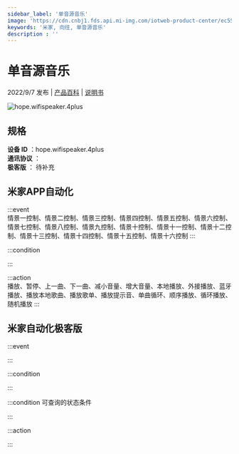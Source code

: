 ```yaml
---
sidebar_label: '单音源音乐'
image: 'https://cdn.cnbj1.fds.api.mi-img.com/iotweb-product-center/ec55ca7f764c628d130596218330bfe0_1652253472461.png?GalaxyAccessKeyId=AKVGLQWBOVIRQ3XLEW&Expires=9223372036854775807&Signature=+aZJNfhIDt5G1xhzDGApxlcQOSk='
keywords: '米家, 向往, 单音源音乐'
description : ''
---
```

# 单音源音乐

2022/9/7 发布 | [产品百科](https://home.mi.com/webapp/content/baike/product/index.html?model=hope.wifispeaker.4plus/) | [说明书](https://home.mi.com/views/introduction.html?model=hope.wifispeaker.4plus&region=cn)

![hope.wifispeaker.4plus](https://cdn.cnbj1.fds.api.mi-img.com/iotweb-product-center/ec55ca7f764c628d130596218330bfe0_1652253472461.png?GalaxyAccessKeyId=AKVGLQWBOVIRQ3XLEW&Expires=9223372036854775807&Signature=+aZJNfhIDt5G1xhzDGApxlcQOSk=)

## 规格  
> 
**设备 ID** ：hope.wifispeaker.4plus  
**通讯协议** ：  
**极客版**  ： 待补充 


## 米家APP自动化  

:::event  
情景一控制、情景二控制、情景三控制、情景四控制、情景五控制、情景六控制、情景七控制、情景八控制、情景九控制、情景十控制、情景十一控制、情景十二控制、情景十三控制、情景十四控制、情景十五控制、情景十六控制
:::

:::condition  

:::

:::action   
播放、暂停、上一曲、下一曲、减小音量、增大音量、本地播放、外接播放、蓝牙播放、播放本地歌曲、播放歌单、播放提示音、单曲循环、顺序播放、循环播放、随机播放
:::

## 米家自动化极客版  

:::event  

:::

:::condition  

:::

:::condition 可查询的状态条件  

:::

:::action  

:::

        
